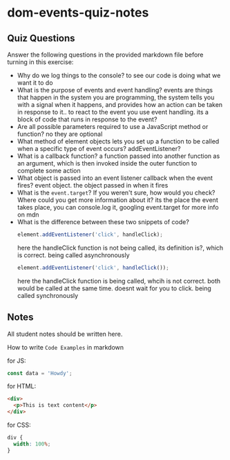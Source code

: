 # dom-events-quiz-notes

## Quiz Questions

Answer the following questions in the provided markdown file before turning in this exercise:

- Why do we log things to the console?
  to see our code is doing what we want it to do
- What is the purpose of events and event handling?
  events are things that happen in the system you are programming, the system tells you with a signal when it happens, and provides how an action can be taken in response to it.. to react to the event you use event handling. its a block of code that runs in response to the event?
- Are all possible parameters required to use a JavaScript method or function?
  no they are optional
- What method of element objects lets you set up a function to be called when a specific type of event occurs?
  addEventListener?
- What is a callback function?
  a function passed into another function as an argument, which is then invoked inside the outer function to complete some action
- What object is passed into an event listener callback when the event fires?
  event object. the object passed in when it fires
- What is the `event.target`? If you weren't sure, how would you check? Where could you get more information about it?
  its the place the event takes place, you can console.log it, googling event.target for more info on mdn
- What is the difference between these two snippets of code?
  ```js
  element.addEventListener('click', handleClick);
  ```
  here the handleClick function is not being called, its definition is?, which is correct. being called asynchronously
  ```js
  element.addEventListener('click', handleClick());
  ```
  here the handleClick function is being called, whcih is not correct. both would be called at the same time. doesnt wait for you to click. being called synchronously

## Notes

All student notes should be written here.

How to write `Code Examples` in markdown

for JS:

```javascript
const data = 'Howdy';
```

for HTML:

```html
<div>
  <p>This is text content</p>
</div>
```

for CSS:

```css
div {
  width: 100%;
}
```
